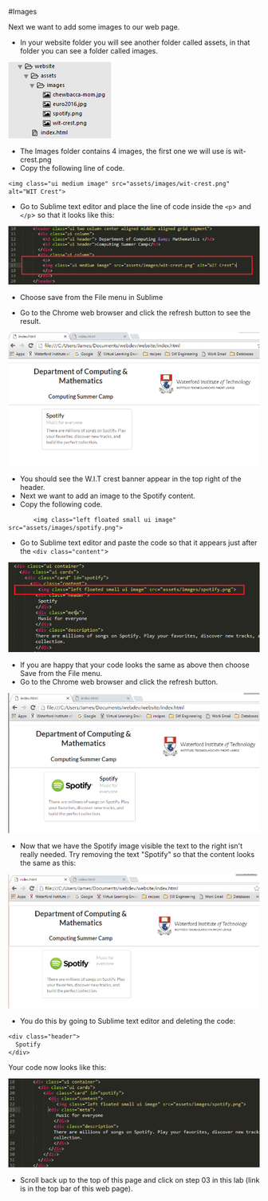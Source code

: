 #Images

Next we want to add some images to our web page.

- In your website folder you will see another folder called assets, in that folder you can see a folder called images.

![](./img/13.png)

- The Images folder contains 4 images, the first one we will use is wit-crest.png
- Copy the following line of code.

~~~
<img class="ui medium image" src="assets/images/wit-crest.png" alt="WIT Crest">
~~~

- Go to Sublime text editor and place the line of code inside the `<p`> and `</p`>  so that it looks like this:

![](./img/11.png)

- Choose save from the File menu in Sublime 

- Go to the Chrome web browser and click the refresh button to see the result.

![](./img/12.png)

- You should see the W.I.T crest banner appear in the top right of the header.
- Next we want to add an image to the Spotify content.
- Copy the following code.

~~~
       <img class="left floated small ui image" src="assets/images/spotify.png">

~~~

- Go to Sublime text editor and paste the code so that it appears just after the `<div class="content"`>

![](./img/14.png)

- If you are happy that your code looks the same as above then choose Save from the File menu.
- Go to the Chrome web browser and click the refresh button.

![](./img/15.png)

- Now that we have the Spotify image visible the text to the right isn't really needed. Try removing the text "Spotify" so that the content looks the same as this:

![](./img/16.png)

- You do this by going to Sublime text editor and deleting the code:

~~~
<div class="header">
  Spotify
</div>
~~~

Your code now looks like this:

![](./img/17.png)

- Scroll back up to the top of this page and click on step 03 in this lab (link is in the top bar of this web page).
